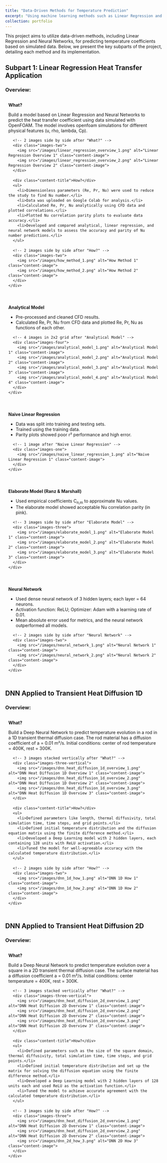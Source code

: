 ```yaml
---
title: "Data-Driven Methods for Temperature Prediction"
excerpt: "Using machine learning methods such as Linear Regression and Neural Networks to predict temperature in heat transfer applications.<br/><img src='/images/temperature_prediction_thumbnail.png'>"
collection: portfolio
---
```


<style>
  .subpart-container {
    margin-top: 20px;
  }
  .content-row {
    display: grid;
    grid-template-columns: 2fr; /* Single column for stacked images */
    gap: 20px;
    align-items: center;
    margin-bottom: 20px;
  }
  .content-text {
    padding: 10px;
  }
  .content-image {
    max-width: 100%;
    height: auto;
    border-radius: 8px;
    margin-top: 10px;
  }
  .content-title {
    font-weight: bold;
    margin-bottom: 10px;
  }
  /* Four images in a 2x2 grid */
  .images-four {
    display: grid;
    grid-template-columns: 1fr 1fr;
    gap: 15px;
    margin-top: 15px;
  }
  /* Three images side by side */
  .images-three {
    display: grid;
    grid-template-columns: 1fr 1fr 1fr;
    gap: 15px;
    margin-top: 15px;
  }
  /* Three images stacked vertically */
  .images-three-vertical {
    display: grid;
    grid-template-columns: 1fr;
    gap: 15px;
    margin-top: 15px;
  }
  /* Two images side by side */
  .images-two {
    display: grid;
    grid-template-columns: 1fr 1fr;
    gap: 15px;
    margin-top: 15px;
  }
  /* Single image */
  .images-one {
    display: grid;
    grid-template-columns: 1fr;
    gap: 15px;
    margin-top: 15px;
  }
  /* Responsive adjustments */
  @media (max-width: 768px) {
    .images-four {
      grid-template-columns: 1fr;
    }
    .images-three {
      grid-template-columns: 1fr;
    }
    .images-two {
      grid-template-columns: 1fr;
    }
  }
  @media (min-width: 769px) and (max-width: 1024px) {
    .images-three {
      grid-template-columns: 1fr 1fr;
    }
    .images-four {
      grid-template-columns: 1fr 1fr;
    }
  }
</style>


This project aims to utilize data-driven methods, including Linear Regression and Neural Networks, for predicting temperature coefficients based on simulated data. Below, we present the key subparts of the project, detailing each method and its implementation.

## Subpart 1: Linear Regression Heat Transfer Application

### Overview:
<div class="subpart-container">
  <div class="content-row">
    <!-- Text Section for What and How -->
    <div class="content-text">
      <div class="content-title">What?</div>
      <p>Build a model based on Linear Regression and Neural Networks to predict the heat transfer coefficient using data simulated with OpenFOAM. The model involves openfoam simulations for different physical features (u, rho, lambda, Cp).</p>

      <!-- 2 images side by side after "What?" -->
      <div class="images-two">
        <img src="/images/linear_regression_overview_1.png" alt="Linear Regression Overview 1" class="content-image">
        <img src="/images/linear_regression_overview_2.png" alt="Linear Regression Overview 2" class="content-image">
      </div>

      <div class="content-title">How?</div>
      <ul>
        <li>Dimensionless parameters (Re, Pr, Nu) were used to reduce the study to find Nu number.</li>
        <li>Data was uploaded on Google Colab for analysis.</li>
        <li>Calculated Re, Pr, Nu analytically using CFD data and plotted correlations.</li>
        <li>Plotted Nu correlation parity plots to evaluate data accuracy.</li>
        <li>Developed and compared analytical, linear regression, and neural network models to assess the accuracy and parity of Nu number predictions.</li>
      </ul>

      <!-- 2 images side by side after "How?" -->
      <div class="images-two">
        <img src="/images/how_method_1.png" alt="How Method 1" class="content-image">
        <img src="/images/how_method_2.png" alt="How Method 2" class="content-image">
      </div>
    </div>
  </div>
</div>


<div class="subpart-container">
  <div class="content-row">
    <!-- Text Section -->
    <div class="content-text">
      <div class="content-title">Analytical Model</div>
      <ul>
        <li>Pre-processed and cleaned CFD results.</li>
        <li>Calculated Re, Pr, Nu from CFD data and plotted Re, Pr, Nu as functions of each other.</li>
      </ul>

      <!-- 4 images in 2x2 grid after "Analytical Model" -->
      <div class="images-four">
        <img src="/images/analytical_model_1.png" alt="Analytical Model 1" class="content-image">
        <img src="/images/analytical_model_2.png" alt="Analytical Model 2" class="content-image">
        <img src="/images/analytical_model_3.png" alt="Analytical Model 3" class="content-image">
        <img src="/images/analytical_model_4.png" alt="Analytical Model 4" class="content-image">
      </div>
    </div>
  </div>
</div>


<div class="subpart-container">
  <div class="content-row">
    <!-- Text Section -->
    <div class="content-text">
      <div class="content-title">Naive Linear Regression</div>
      <ul>
        <li>Data was split into training and testing sets.</li>
        <li>Trained using the training data.</li>
        <li>Parity plots showed poor r² performance and high error.</li>
      </ul>

      <!-- 1 image after "Naive Linear Regression" -->
      <div class="images-one">
        <img src="/images/naive_linear_regression_1.png" alt="Naive Linear Regression 1" class="content-image">
      </div>
    </div>
  </div>
</div>

 
<div class="subpart-container">
  <div class="content-row">
    <!-- Text Section -->
    <div class="content-text">
      <div class="content-title">Elaborate Model (Ranz & Marshall)</div>
      <ul>
        <li>Used empirical coefficients C<sub>n,m</sub> to approximate Nu values.</li>
        <li>The elaborate model showed acceptable Nu correlation parity (in pink).</li>
      </ul>

      <!-- 3 images side by side after "Elaborate Model" -->
      <div class="images-three">
        <img src="/images/elaborate_model_1.png" alt="Elaborate Model 1" class="content-image">
        <img src="/images/elaborate_model_2.png" alt="Elaborate Model 2" class="content-image">
        <img src="/images/elaborate_model_3.png" alt="Elaborate Model 3" class="content-image">
      </div>
    </div>
  </div>
</div>

 
<div class="subpart-container">
  <div class="content-row">
    <!-- Text Section -->
    <div class="content-text">
      <div class="content-title">Neural Network</div>
      <ul>
        <li>Used dense neural network of 3 hidden layers; each layer = 64 neurons.</li>
        <li>Activation function: ReLU; Optimizer: Adam with a learning rate of 0.01.</li>
        <li>Mean absolute error used for metrics, and the neural network outperformed all models.</li>
      </ul>

      <!-- 2 images side by side after "Neural Network" -->
      <div class="images-two">
        <img src="/images/neural_network_1.png" alt="Neural Network 1" class="content-image">
        <img src="/images/neural_network_2.png" alt="Neural Network 2" class="content-image">
      </div>
    </div>
  </div>
</div>

## DNN Applied to Transient Heat Diffusion 1D

### Overview:
<div class="subpart-container">
  <div class="content-row">
    <!-- Text Section for What and How -->
    <div class="content-text">
      <div class="content-title">What?</div>
      <p>Build a Deep Neural Network to predict temperature evolution in a rod in a 1D transient thermal diffusion case. The rod material has a diffusion coefficient of a = 0.01 m²/s. Initial conditions: center of rod temperature = 400K, rest = 300K.</p>

      <!-- 3 images stacked vertically after "What?" -->
      <div class="images-three-vertical">
        <img src="/images/dnn_heat_diffusion_1d_overview_1.png" alt="DNN Heat Diffusion 1D Overview 1" class="content-image">
        <img src="/images/dnn_heat_diffusion_1d_overview_2.png" alt="DNN Heat Diffusion 1D Overview 2" class="content-image">
        <img src="/images/dnn_heat_diffusion_1d_overview_3.png" alt="DNN Heat Diffusion 1D Overview 3" class="content-image">
      </div>

      <div class="content-title">How?</div>
      <ul>
        <li>Defined parameters like length, thermal diffusivity, total simulation time, time steps, and grid points.</li>
        <li>Defined initial temperature distribution and the diffusion equation matrix using the finite difference method.</li>
        <li>Developed a Deep Learning model with 2 hidden layers, each containing 128 units with ReLU activation.</li>
        <li>Tuned the model for well-agreeable accuracy with the calculated temperature distribution.</li>
      </ul>

      <!-- 2 images side by side after "How?" -->
      <div class="images-two">
        <img src="/images/dnn_1d_how_1.png" alt="DNN 1D How 1" class="content-image">
        <img src="/images/dnn_1d_how_2.png" alt="DNN 1D How 2" class="content-image">
      </div>
    </div>
  </div>
</div>

## DNN Applied to Transient Heat Diffusion 2D

### Overview:
<div class="subpart-container">
  <div class="content-row">
    <!-- Text Section for What and How -->
    <div class="content-text">
      <div class="content-title">What?</div>
      <p>Build a Deep Neural Network to predict temperature evolution over a square in a 2D transient thermal diffusion case. The surface material has a diffusion coefficient a = 0.01 m²/s. Initial conditions: center temperature = 400K, rest = 300K.</p>
      
      <!-- 3 images stacked vertically after "What?" -->
      <div class="images-three-vertical">
        <img src="/images/dnn_heat_diffusion_2d_overview_1.png" alt="DNN Heat Diffusion 2D Overview 1" class="content-image">
        <img src="/images/dnn_heat_diffusion_2d_overview_2.png" alt="DNN Heat Diffusion 2D Overview 2" class="content-image">
        <img src="/images/dnn_heat_diffusion_2d_overview_3.png" alt="DNN Heat Diffusion 2D Overview 3" class="content-image">
      </div>
      
      <div class="content-title">How?</div>
      <ul>
        <li>Defined parameters such as the size of the square domain, thermal diffusivity, total simulation time, time steps, and grid points.</li>
        <li>Defined initial temperature distribution and set up the matrix for solving the diffusion equation using the finite difference method.</li>
        <li>Developed a Deep Learning model with 2 hidden layers of 128 units each and used ReLU as the activation function.</li>
        <li>Tuned the model to achieve accurate agreement with the calculated temperature distribution.</li>
      </ul>

      <!-- 3 images side by side after "How?" -->
      <div class="images-three">
        <img src="/images/dnn_heat_diffusion_2d_overview_1.png" alt="DNN Heat Diffusion 2D Overview 1" class="content-image">
        <img src="/images/dnn_heat_diffusion_2d_overview_2.png" alt="DNN Heat Diffusion 2D Overview 2" class="content-image">
        <img src="/images/dnn_2d_how_3.png" alt="DNN 2D How 3" class="content-image">
      </div>
    </div>
  </div>
</div>

